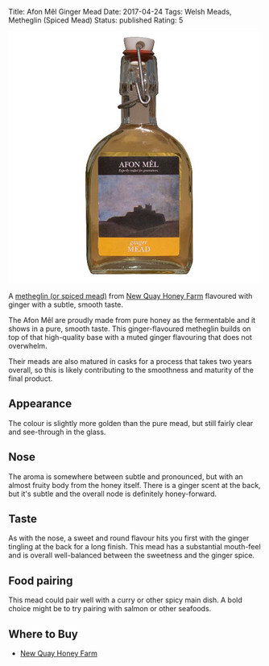 Title: Afon Mêl Ginger Mead
Date: 2017-04-24
Tags: Welsh Meads, Metheglin (Spiced Mead)
Status: published
Rating: 5

![](/images/afon-mel-ginger.png)

A [metheglin (or spiced mead)](/metheglin-spiced-mead/)
from [New Quay Honey Farm](/new-quay-honey-farm/) flavoured with ginger with
a subtle, smooth taste.

<!-- PELICAN_END_SUMMARY -->

The Afon Mêl are proudly made from pure honey as the fermentable and it shows
in a pure, smooth taste. This ginger-flavoured metheglin builds on top of that
high-quality base with a muted ginger flavouring that does not overwhelm.

Their meads are also matured in casks for a process that takes two years
overall, so this is likely contributing to the smoothness and maturity of the
final product.

## Appearance

The colour is slightly more golden than the pure mead, but still fairly
clear and see-through in the glass.

## Nose

The aroma is somewhere between subtle and pronounced, but with an almost
fruity body from the honey itself. There is a ginger scent at the back, but it's
subtle and the overall node is definitely honey-forward.

## Taste

As with the nose, a sweet and round flavour hits you first with the ginger
tingling at the back for a long finish. This mead has a substantial mouth-feel
and is overall well-balanced between the sweetness and the ginger spice.

## Food pairing

This mead could pair well with a curry or other spicy main dish. A bold choice
might be to try pairing with salmon or other seafoods.


## Where to Buy

* [New Quay Honey Farm](http://www.thehoneyfarm.co.uk/catalog_view.php?id=22)
